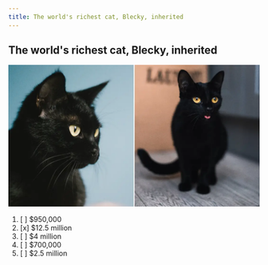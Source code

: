 ```yaml
---
title: The world's richest cat, Blecky, inherited
---
```


## The world's richest cat, Blecky, inherited

![](./heritage.png)

1. [ ] $950,000
2. [x] $12.5 million
3. [ ] $4 million
4. [ ] $700,000
5. [ ] $2.5 million
